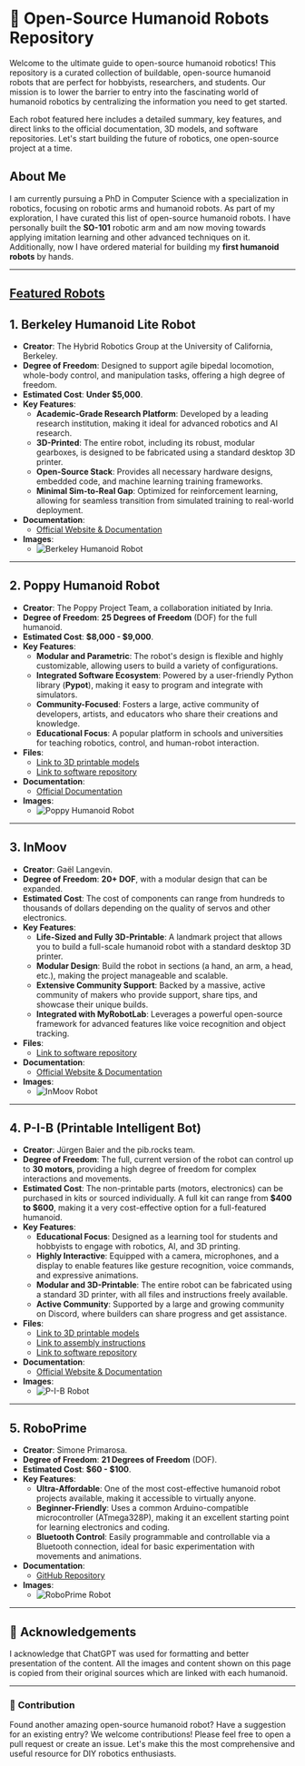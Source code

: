 # 🤖 Open-Source Humanoid Robots Repository

Welcome to the ultimate guide to open-source humanoid robotics! This repository is a curated collection of buildable, open-source humanoid robots that are perfect for hobbyists, researchers, and students. Our mission is to lower the barrier to entry into the fascinating world of humanoid robotics by centralizing the information you need to get started.

Each robot featured here includes a detailed summary, key features, and direct links to the official documentation, 3D models, and software repositories. Let's start building the future of robotics, one open-source project at a time.

## About Me

I am currently pursuing a PhD in Computer Science with a specialization in robotics, focusing on robotic arms and humanoid robots. As part of my exploration, I have curated this list of open-source humanoid robots. I have personally built the **SO-101** robotic arm and am now moving towards applying imitation learning and other advanced techniques on it. Additionally, now I have ordered material for building my **first humanoid robots** by hands. 

---

## [Featured Robots](https://www.linkedin.com/in/zaid-mahboob/)

## 1. Berkeley Humanoid Lite Robot
- **Creator**: The Hybrid Robotics Group at the University of California, Berkeley.
- **Degree of Freedom**: Designed to support agile bipedal locomotion, whole-body control, and manipulation tasks, offering a high degree of freedom.
- **Estimated Cost**: **Under $5,000**.
- **Key Features**:
  - **Academic-Grade Research Platform**: Developed by a leading research institution, making it ideal for advanced robotics and AI research.
  - **3D-Printed**: The entire robot, including its robust, modular gearboxes, is designed to be fabricated using a standard desktop 3D printer.
  - **Open-Source Stack**: Provides all necessary hardware designs, embedded code, and machine learning training frameworks.
  - **Minimal Sim-to-Real Gap**: Optimized for reinforcement learning, allowing for seamless transition from simulated training to real-world deployment.
- **Documentation**:
  - [Official Website & Documentation](https://berkeley-humanoid.org/)
- **Images**:
  - ![Berkeley Humanoid Robot](images/berkeley.png)

---

## 2. Poppy Humanoid Robot
- **Creator**: The Poppy Project Team, a collaboration initiated by Inria.
- **Degree of Freedom**: **25 Degrees of Freedom** (DOF) for the full humanoid.
- **Estimated Cost**: **$8,000 - $9,000**.
- **Key Features**:
  - **Modular and Parametric**: The robot's design is flexible and highly customizable, allowing users to build a variety of configurations.
  - **Integrated Software Ecosystem**: Powered by a user-friendly Python library (**Pypot**), making it easy to program and integrate with simulators.
  - **Community-Focused**: Fosters a large, active community of developers, artists, and educators who share their creations and knowledge.
  - **Educational Focus**: A popular platform in schools and universities for teaching robotics, control, and human-robot interaction.
- **Files**:
  - [Link to 3D printable models](https://github.com/poppy-project/poppy-humanoid)
  - [Link to software repository](https://github.com/poppy-project/pypot)
- **Documentation**:
  - [Official Documentation](https://docs.poppy-project.org/)
- **Images**:
  - ![Poppy Humanoid Robot](images/poppy.png)

---

## 3. InMoov
- **Creator**: Gaël Langevin.
- **Degree of Freedom**: **20+ DOF**, with a modular design that can be expanded.
- **Estimated Cost**: The cost of components can range from hundreds to thousands of dollars depending on the quality of servos and other electronics.
- **Key Features**:
  - **Life-Sized and Fully 3D-Printable**: A landmark project that allows you to build a full-scale humanoid robot with a standard desktop 3D printer.
  - **Modular Design**: Build the robot in sections (a hand, an arm, a head, etc.), making the project manageable and scalable.
  - **Extensive Community Support**: Backed by a massive, active community of makers who provide support, share tips, and showcase their unique builds.
  - **Integrated with MyRobotLab**: Leverages a powerful open-source framework for advanced features like voice recognition and object tracking.
- **Files**:
  - [Link to software repository](https://github.com/MyRobotLab/inmoov)
- **Documentation**:
  - [Official Website & Documentation](http://inmoov.fr/)
- **Images**:
  - ![InMoov Robot](images/inmoov.png)

---

## 4. P-I-B (Printable Intelligent Bot)
- **Creator**: Jürgen Baier and the pib.rocks team.
- **Degree of Freedom**: The full, current version of the robot can control up to **30 motors**, providing a high degree of freedom for complex interactions and movements.
- **Estimated Cost**: The non-printable parts (motors, electronics) can be purchased in kits or sourced individually. A full kit can range from **$400 to $600**, making it a very cost-effective option for a full-featured humanoid.
- **Key Features**:
  - **Educational Focus**: Designed as a learning tool for students and hobbyists to engage with robotics, AI, and 3D printing.
  - **Highly Interactive**: Equipped with a camera, microphones, and a display to enable features like gesture recognition, voice commands, and expressive animations.
  - **Modular and 3D-Printable**: The entire robot can be fabricated using a standard 3D printer, with all files and instructions freely available.
  - **Active Community**: Supported by a large and growing community on Discord, where builders can share progress and get assistance.
- **Files**:
  - [Link to 3D printable models](https://pib.rocks/print/)
  - [Link to assembly instructions](https://pib.rocks/build/)
  - [Link to software repository](https://pib.rocks/research-and-development/)
- **Documentation**:
  - [Official Website & Documentation](https://pib.rocks/)
- **Images**:
  - ![P-I-B Robot](images/pib.png)

---

## 5. RoboPrime
- **Creator**: Simone Primarosa.
- **Degree of Freedom**: **21 Degrees of Freedom** (DOF).
- **Estimated Cost**: **$60 - $100**.
- **Key Features**:
  - **Ultra-Affordable**: One of the most cost-effective humanoid robot projects available, making it accessible to virtually anyone.
  - **Beginner-Friendly**: Uses a common Arduino-compatible microcontroller (ATmega328P), making it an excellent starting point for learning electronics and coding.
  - **Bluetooth Control**: Easily programmable and controllable via a Bluetooth connection, ideal for basic experimentation with movements and animations.
- **Documentation**:
  - [GitHub Repository](https://github.com/simonepri/roboprime)
- **Images**:
  - ![RoboPrime Robot](images/roboprime.png)

---

## 📌 **Acknowledgements**

I acknowledge that ChatGPT was used for formatting and better presentation of the content. All the images and content shown on this page is copied from their original sources which are linked with each humanoid.

---

### 📌 **Contribution**

Found another amazing open-source humanoid robot? Have a suggestion for an existing entry? We welcome contributions! Please feel free to open a pull request or create an issue. Let's make this the most comprehensive and useful resource for DIY robotics enthusiasts.